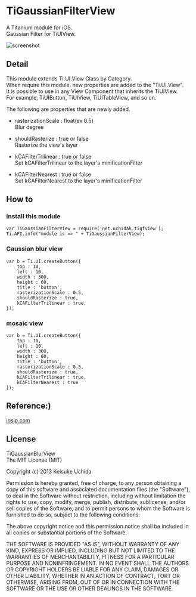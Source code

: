 TiGaussianFilterView
======================
A Titanium module for iOS.  
Gaussian Filter for TiUIView.  

![screenshot](./sample.png)

Detail
------
This module extends Ti.UI.View Class by Category.  
When require this module, new properties are added to the "Ti.UI.View".  
It is possible to use in any View Component that inherits the TiUIView.  
For example, TiUIButton, TiUIView, TiUITableView, and so on.  

The following are properties that are newly added.  

* rasterizationScale : float(ex 0.5)  
Blur degree

* shouldRasterize : true or false  
Rasterize the view's layer

* kCAFilterTrilinear : true or false  
Set kCAFilterTrilinear to the layer's minificationFilter 

* kCAFilterNearest : true or false  
Set kCAFilterNearest to the layer's minificationFilter 

How to
------
### install this module ###
    var TiGaussianFilterView = require('net.uchidak.tigfview');
    Ti.API.info("module is => " + TiGaussianFilterView);

### Gaussian blur view ###
    var b = Ti.UI.createButton({
        top : 10,
        left : 10,
        width : 300,
        height : 60,
        title : 'button',
        rasterizationScale : 0.5,
        shouldRasterize : true,
        kCAFilterTrilinear : true,
    });

### mosaic view ###
    var b = Ti.UI.createButton({
        top : 10,
        left : 10,
        width : 300,
        height : 60,
        title : 'button',
        rasterizationScale : 0.5,
        shouldRasterize : true,
        kCAFilterTrilinear : true,
        kCAFilterNearest : true
    });


Reference:)
--------
[iosjp.com](http://www.iosjp.com/dev/archives/759 "iosjp.com")
 
License
----------
TiGaussianBlurView  
The MIT License (MIT)

Copyright (c) 2013 Keisuke Uchida

Permission is hereby granted, free of charge, to any person obtaining a copy
of this software and associated documentation files (the "Software"), to deal
in the Software without restriction, including without limitation the rights
to use, copy, modify, merge, publish, distribute, sublicense, and/or sell
copies of the Software, and to permit persons to whom the Software is
furnished to do so, subject to the following conditions:

The above copyright notice and this permission notice shall be included in
all copies or substantial portions of the Software.

THE SOFTWARE IS PROVIDED "AS IS", WITHOUT WARRANTY OF ANY KIND, EXPRESS OR
IMPLIED, INCLUDING BUT NOT LIMITED TO THE WARRANTIES OF MERCHANTABILITY,
FITNESS FOR A PARTICULAR PURPOSE AND NONINFRINGEMENT. IN NO EVENT SHALL THE
AUTHORS OR COPYRIGHT HOLDERS BE LIABLE FOR ANY CLAIM, DAMAGES OR OTHER
LIABILITY, WHETHER IN AN ACTION OF CONTRACT, TORT OR OTHERWISE, ARISING FROM,
OUT OF OR IN CONNECTION WITH THE SOFTWARE OR THE USE OR OTHER DEALINGS IN
THE SOFTWARE.
